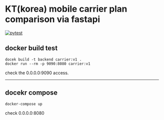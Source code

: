 # KT(korea) mobile carrier plan comparison via fastapi

[![pytest](https://github.com/CodeMath/carrier-plan-comparison-fastapi/actions/workflows/python-app.yml/badge.svg)](https://github.com/CodeMath/carrier-plan-comparison-fastapi/actions/workflows/python-app.yml)

<!-- Pytest Coverage Comment:Begin -->
<!-- Pytest Coverage Comment:End -->


## docker build test

```
docek build -t backend carrier:v1 .
docker run --rm -p 9090:8080 carrier:v1
```
check the 0.0.0.0:9090 access. 

***
## docekr compose
```
docker-compose up
```
check 0.0.0.0:8080

